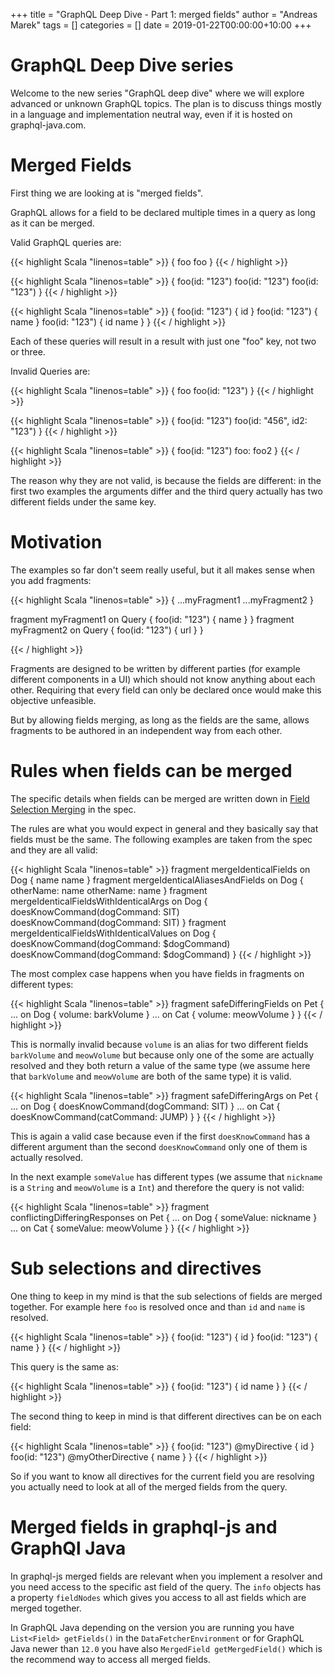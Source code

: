 +++
title = "GraphQL Deep Dive - Part 1: merged fields"
author = "Andreas Marek"
tags = []
categories = []
date = 2019-01-22T00:00:00+10:00
+++

# GraphQL Deep Dive series 

Welcome to the new series "GraphQL deep dive" where we will explore advanced or unknown GraphQL topics. The plan is to discuss things mostly in a language and implementation neutral way, even if it is hosted on graphql-java.com. 

# Merged Fields

First thing we are looking at is "merged fields".

GraphQL allows for a field to be declared multiple times in a query as long as it can be merged.

Valid GraphQL queries are:

{{< highlight Scala "linenos=table" >}}
{
  foo
  foo
}
{{< / highlight >}}

<p/>

{{< highlight Scala "linenos=table" >}}
{
  foo(id: "123")
  foo(id: "123")
  foo(id: "123")
}
{{< / highlight >}}
<p/>

{{< highlight Scala "linenos=table" >}}
{
  foo(id: "123") {
    id
  }
  foo(id: "123") {
    name
  }
  foo(id: "123") {
    id 
    name
  }
}
{{< / highlight >}}

Each of these queries will result in a result with just one "foo" key, not two or three. 

Invalid Queries are:

{{< highlight Scala "linenos=table" >}}
{
  foo
  foo(id: "123")
}
{{< / highlight >}}
<p/>
{{< highlight Scala "linenos=table" >}}
{
  foo(id: "123")
  foo(id: "456", id2: "123")
}
{{< / highlight >}}
<p/>
{{< highlight Scala "linenos=table" >}}
{
  foo(id: "123")
  foo: foo2
}
{{< / highlight >}}

The reason why they are not valid, is because the fields are different: in the first two examples the arguments differ and the third query actually has two different fields under the same key.

# Motivation

The examples so far don't seem really useful, but it all makes sense when you add fragments:

{{< highlight Scala "linenos=table" >}}
{
  ...myFragment1
  ...myFragment2
}

fragment myFragment1 on Query {
  foo(id: "123") {
    name
  }
}
fragment myFragment2 on Query {
  foo(id: "123") {
    url
  }
}

{{< / highlight >}}

<p/>
Fragments are designed to be written by different parties (for example different components in a UI) which should not know anything about each other. Requiring that every field can only be declared once would make this objective unfeasible.  

But by allowing fields merging, as long as the fields are the same, allows fragments to be authored in an independent way from each other.


# Rules when fields can be merged

The specific details when fields can be merged are written down in [Field Selection Merging](https://facebook.github.io/graphql/draft/#sec-Field-Selection-Merging) in the spec.

The rules are what you would expect in general and they basically say that fields must be the same. The following examples are taken from the spec and they are all valid:

{{< highlight Scala "linenos=table" >}}
fragment mergeIdenticalFields on Dog {
  name
  name
}
fragment mergeIdenticalAliasesAndFields on Dog {
  otherName: name
  otherName: name
}
fragment mergeIdenticalFieldsWithIdenticalArgs on Dog {
  doesKnowCommand(dogCommand: SIT)
  doesKnowCommand(dogCommand: SIT)
}
fragment mergeIdenticalFieldsWithIdenticalValues on Dog {
  doesKnowCommand(dogCommand: $dogCommand)
  doesKnowCommand(dogCommand: $dogCommand)
}
{{< / highlight >}}

The most complex case happens when you have fields in fragments on different types:

{{< highlight Scala "linenos=table" >}}
fragment safeDifferingFields on Pet {
  ... on Dog {
    volume: barkVolume
  }
  ... on Cat {
    volume: meowVolume
  }
}
{{< / highlight >}}

This is normally invalid because `volume` is an alias for two different fields `barkVolume` and `meowVolume` but because only one of the some are actually resolved and they both return a value of the same type (we assume here that `barkVolume` and `meowVolume` are both of the same type) it is valid.

{{< highlight Scala "linenos=table" >}}
fragment safeDifferingArgs on Pet {
  ... on Dog {
    doesKnowCommand(dogCommand: SIT)
  }
  ... on Cat {
    doesKnowCommand(catCommand: JUMP)
  }
}
{{< / highlight >}}

This is again a valid case because even if the first `doesKnowCommand` has a different argument than the second `doesKnowCommand` only one of them is actually resolved.

In the next example `someValue` has different types (we assume that `nickname` is a `String` and `meowVolume` is a `Int`) and therefore the query is not valid:

{{< highlight Scala "linenos=table" >}}
fragment conflictingDifferingResponses on Pet {
  ... on Dog {
    someValue: nickname
  }
  ... on Cat {
    someValue: meowVolume
  }
}
{{< / highlight >}}

# Sub selections and directives

One thing to keep in my mind is that the sub selections of fields are merged together. For example here `foo` is resolved once and than `id` and `name` is resolved.

{{< highlight Scala "linenos=table" >}}
{
  foo(id: "123") {
    id
  }
  foo(id: "123") {
    name
  }
}
{{< / highlight >}}

This query is the same as:

{{< highlight Scala "linenos=table" >}}
{
  foo(id: "123") {
    id
    name
  }
}
{{< / highlight >}}

The second thing to keep in mind is that different directives can be on each field:

{{< highlight Scala "linenos=table" >}}
{
  foo(id: "123") @myDirective {
    id
  }
  foo(id: "123") @myOtherDirective {
    name
  }
}
{{< / highlight >}}

So if you want to know all directives for the current field you are resolving you actually need to look at all of the merged fields from the query.

# Merged fields in graphql-js and GraphQl Java

In graphql-js merged fields are relevant when you implement a resolver and you need access to the specific ast field of the query. The `info` objects has a property `fieldNodes` which gives you access to all ast fields which are merged together.

In GraphQL Java depending on the version you are running you have `List<Field> getFields()` in the `DataFetcherEnvironment` or for GraphQL Java newer than `12.0` you have also `MergedField getMergedField()` which is the recommend way to access all merged fields.

